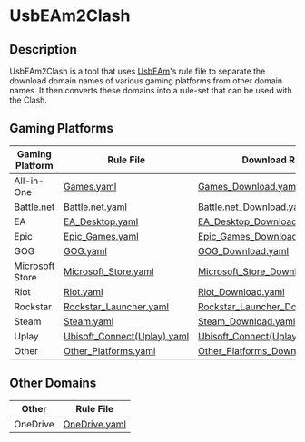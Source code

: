 # UsbEAm2Clash

## Description

UsbEAm2Clash is a tool that uses [UsbEAm](https://github.com/dogfight360/UsbEAm)'s rule file to separate the download domain names of various gaming platforms from other domain names. It then converts these domains into a rule-set that can be used with the Clash.

## Gaming Platforms

| Gaming Platform | Rule File                                                        | Download Rule File                                                                 |
| --------------- | ---------------------------------------------------------------- | ---------------------------------------------------------------------------------- |
| All-in-One      | [Games.yaml](Clash/Games.yaml)                                   | [Games_Download.yaml](Clash/Games_Download.yaml)                                   |
| Battle.net      | [Battle.net.yaml](Clash/Battle.net.yaml)                         | [Battle.net_Download.yaml](Clash/Battle.net_Download.yaml)                         |
| EA              | [EA_Desktop.yaml](Clash/EA_Desktop.yaml)                         | [EA_Desktop_Download.yaml](Clash/EA_Desktop_Download.yaml)                         |
| Epic            | [Epic_Games.yaml](Clash/Epic_Games.yaml)                         | [Epic_Games_Download.yaml](Clash/Epic_Games_Download.yaml)                         |
| GOG             | [GOG.yaml](Clash/GOG.yaml)                                       | [GOG_Download.yaml](Clash/GOG_Download.yaml)                                       |
| Microsoft Store | [Microsoft_Store.yaml](Clash/Microsoft_Store.yaml)               | [Microsoft_Store_Download.yaml](Clash/Microsoft_Store_Download.yaml)               |
| Riot            | [Riot.yaml](Clash/Riot.yaml)                                     | [Riot_Download.yaml](Clash/Riot_Download.yaml)                                     |
| Rockstar        | [Rockstar_Launcher.yaml](Clash/Rockstar_Launcher.yaml)           | [Rockstar_Launcher_Download.yaml](Clash/Rockstar_Launcher_Download.yaml)           |
| Steam           | [Steam.yaml](Clash/Steam.yaml)                                   | [Steam_Download.yaml](Clash/Steam_Download.yaml)                                   |
| Uplay           | [Ubisoft_Connect(Uplay).yaml](Clash/Ubisoft_Connect(Uplay).yaml) | [Ubisoft_Connect(Uplay)_Download.yaml](Clash/Ubisoft_Connect(Uplay)_Download.yaml) |
| Other           | [Other_Platforms.yaml](Clash/Other_Platforms.yaml)               | [Other_Platforms_Download.yaml](Clash/Other_Platforms_Download.yaml)               |

## Other Domains

| Other    | Rule File                            |
| -------- | ------------------------------------ |
| OneDrive | [OneDrive.yaml](Clash/OneDrive.yaml) |
